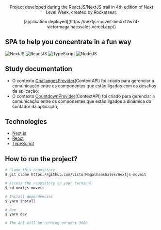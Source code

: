 <div align="center">
  <p>Project developed during the ReactJS/NextJS trail in 4th edition of Next Level Week, created by Rocketseat.</p>
  [application deployed](https://nextjs-moveit-bm5x12w74-victormagalhaessales.vercel.app/)
</div>

## SPA to help you concentrate in a fun way
![NextJS](https://img.shields.io/badge/-nextjs-black?style=flat-square&logo=next.js)
![ReactJS](https://img.shields.io/badge/-react-black?style=flat-square&logo=react&color=61DAFB&logoColor=black)
![TypeScript](https://img.shields.io/badge/-TypeScript-blue?style=flat-square&logo=typescript&logoColor=white)
![NodeJS](https://img.shields.io/badge/-NodeJS-white?style=flat-square&logo=node.js&color=339933&logoColor=white)

## Study documentation
- O contexto [ChallangesProvider](https://github.com/VictorMagalhaesSales/nextjs-moveit/blob/master/src/contexts/ChallengesContext.tsx)(ContextAPI) foi criado para gerenciar a comunicação entre os componentes que estão ligados com os desafios da aplicação;
- O contexto [CountdownProvider](https://github.com/VictorMagalhaesSales/nextjs-moveit/blob/master/src/contexts/CountdownContext.tsx)(ContextAPI) foi criado para gerenciar a comunicação entre os componentes que estão ligados a dinâmica do contador da aplicação;

## Technologies

- [Next.js](https://nextjs.org/)
- [React](https://reactjs.org)
- [TypeScript](https://www.typescriptlang.org/)

## How to run the project?
```bash
# Clone this repository
$ git clone https://github.com/VictorMagalhaesSales/nextjs-moveit

# Access the repository on your terminal
$ cd nextjs-moveit

# Install dependencies
$ yarn install

# Run
$ yarn dev

# The API will be running on port 3000
```
